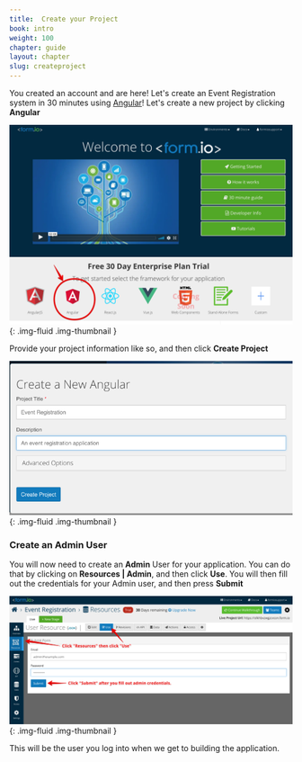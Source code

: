 ```yaml
---
title:  Create your Project
book: intro
weight: 100
chapter: guide
layout: chapter
slug: createproject
---
```

You created an account and are here! Let's create an Event Registration system in 30 minutes using [Angular](https://angular.io)!
Let's create a new project by clicking **Angular**

![](/assets/img/intro/walkthrough-home.png){: .img-fluid .img-thumbnail }

Provide your project information like so, and then click **Create Project**

![](/assets/img/intro/walkthrough-create.png){: .img-fluid .img-thumbnail }

### Create an Admin User
You will now need to create an **Admin** User for your application. You can do that by clicking on **Resources | Admin**, and then click **Use**. You will then fill out the credentials for your Admin user, and then press **Submit**

![](/assets/img/userguide/adminuser.png){: .img-fluid .img-thumbnail }

This will be the user you log into when we get to building the application.





